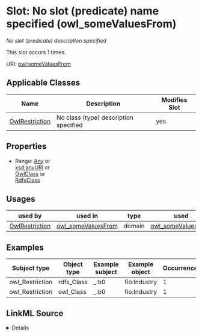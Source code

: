 

# Slot: No slot (predicate) name specified (owl_someValuesFrom)


_No slot (predicate) description specified_






This slot occurs 1 times.


URI: [owl:someValuesFrom](http://www.w3.org/2002/07/owl#someValuesFrom)



<!-- no inheritance hierarchy -->





## Applicable Classes

| Name | Description | Modifies Slot |
| --- | --- | --- |
| [OwlRestriction](../classes/OwlRestriction.md) | No class (type) description specified |  yes  |







## Properties

* Range: [Any](../classes/Any.md)&nbsp;or&nbsp;<br />[xsd:anyURI](http://www.w3.org/2001/XMLSchema#anyURI)&nbsp;or&nbsp;<br />[OwlClass](../classes/OwlClass.md)&nbsp;or&nbsp;<br />[RdfsClass](../classes/RdfsClass.md)

## Usages

| used by | used in | type | used |
| ---  | --- | --- | --- |
| [OwlRestriction](../classes/OwlRestriction.md) | [owl_someValuesFrom](../slots/owl_someValuesFrom.md) | domain | [owl_someValuesFrom](../slots/owl_someValuesFrom.md) |







## Examples

| Subject type | Object type | Example subject | Example object | Occurrences |
| --- | --- | --- | --- | --- |
| owl_Restriction | rdfs_Class | _:b0 | fio:Industry | 1 |
| owl_Restriction | owl_Class | _:b0 | fio:Industry | 1 |




## LinkML Source

<details>

```yaml
name: owl_someValuesFrom
annotations:
  count:
    tag: count
    value: 1
description: No slot (predicate) description specified
title: No slot (predicate) name specified
examples:
- object:
    example_object: fio:Industry
    example_object_type: rdfs_Class
    example_predicate: owl:someValuesFrom
    example_subject: _:b0
    example_subject_type: owl_Restriction
- object:
    example_object: fio:Industry
    example_object_type: owl_Class
    example_predicate: owl:someValuesFrom
    example_subject: _:b0
    example_subject_type: owl_Restriction
from_schema: fio-kg
rank: 1000
domain: owl_someValuesFrom
slot_uri: owl:someValuesFrom
alias: owl_someValuesFrom
domain_of:
- owl_Restriction
range: Any
any_of:
- range: uri
- range: owl_Class
- range: rdfs_Class

```
</details>